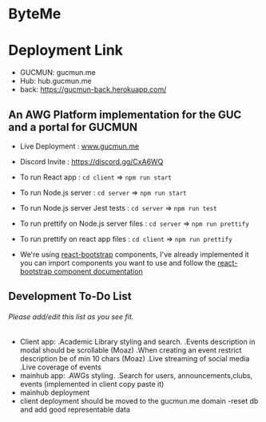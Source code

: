 # ByteMe


# Deployment Link 
- GUCMUN: gucmun.me
- Hub: hub.gucmun.me
- back: https://gucmun-back.herokuapp.com/


## An AWG Platform implementation for the GUC and a portal for GUCMUN

- Live Deployment : www.gucmun.me
- Discord Invite : https://discord.gg/CxA6WQ
- To run React app : `cd client` => `npm run start`
- To run Node.js server : `cd server` => `npm run start`
- To run Node.js server Jest tests : `cd server` => `npm run test`
- To run prettify on Node.js server files : `cd server` => `npm run prettify`
- To run prettify on react app files : `cd client` => `npm run prettify`


- We're using [react-bootstrap](https://react-bootstrap.github.io/)
components, I've already implemented it you can import components you want to use and follow the [react-bootstrap component documentation](https://react-bootstrap.github.io/components/alerts/)

## Development To-Do List

###### Please add/edit this list as you see fit.

- Client app: 
  .Academic Library styling and search.
  .Events description in modal should be scrollable (Moaz)
  .When creating an event restrict description be of min 10 chars (Moaz)
  .Live streaming of social media
  .Live coverage of events
- mainhub app:
  .AWGs styling.
  .Search for users, announcements,clubs, events (implemented in client copy paste it)
- mainhub deployment
- client deployment should be moved to the gucmun.me domain
-reset db and add good representable data

